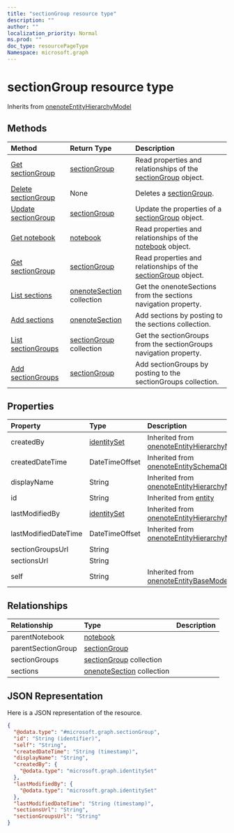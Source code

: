 ```yaml
---
title: "sectionGroup resource type"
description: ""
author: ""
localization_priority: Normal
ms.prod: ""
doc_type: resourcePageType
Namespace: microsoft.graph
---
```



# sectionGroup resource type




Inherits from [onenoteEntityHierarchyModel](../resources/onenoteEntityHierarchyModel.md)

## Methods
|Method|Return Type|Description|
|:---|:---|:---|
|[Get sectionGroup](../api/sectiongroup-get.md)|[sectionGroup](../resources/sectionGroup.md)|Read properties and relationships of the [sectionGroup](../resources/sectiongroup.md) object.|
|[Delete sectionGroup](../api/sectiongroup-delete.md)|None|Deletes a [sectionGroup](../resources/sectiongroup.md).|
|[Update sectionGroup](../api/sectiongroup-update.md)|[sectionGroup](../resources/sectionGroup.md)|Update the properties of a [sectionGroup](../resources/sectiongroup.md) object.|
|[Get notebook](../api/notebook-get.md)|[notebook](../resources/notebook.md)|Read properties and relationships of the [notebook](../resources/notebook.md) object.|
|[Get sectionGroup](../api/sectiongroup-get.md)|[sectionGroup](../resources/sectionGroup.md)|Read properties and relationships of the [sectionGroup](../resources/sectiongroup.md) object.|
|[List sections](../api/sectiongroup-list-sections.md)|[onenoteSection](../resources/onenoteSection.md) collection|Get the onenoteSections from the sections navigation property.|
|[Add sections](../api/sectiongroup-post-sections.md)|[onenoteSection](../resources/onenoteSection.md)|Add sections by posting to the sections collection.|
|[List sectionGroups](../api/sectiongroup-list-sectiongroups.md)|[sectionGroup](../resources/sectionGroup.md) collection|Get the sectionGroups from the sectionGroups navigation property.|
|[Add sectionGroups](../api/sectiongroup-post-sectiongroups.md)|[sectionGroup](../resources/sectionGroup.md)|Add sectionGroups by posting to the sectionGroups collection.|

## Properties
|Property|Type|Description|
|:---|:---|:---|
|createdBy|[identitySet](../resources/identitySet.md)| Inherited from [onenoteEntityHierarchyModel](../resources/onenoteEntityHierarchyModel.md)|
|createdDateTime|DateTimeOffset| Inherited from [onenoteEntitySchemaObjectModel](../resources/onenoteEntitySchemaObjectModel.md)|
|displayName|String| Inherited from [onenoteEntityHierarchyModel](../resources/onenoteEntityHierarchyModel.md)|
|id|String| Inherited from [entity](../resources/entity.md)|
|lastModifiedBy|[identitySet](../resources/identitySet.md)| Inherited from [onenoteEntityHierarchyModel](../resources/onenoteEntityHierarchyModel.md)|
|lastModifiedDateTime|DateTimeOffset| Inherited from [onenoteEntityHierarchyModel](../resources/onenoteEntityHierarchyModel.md)|
|sectionGroupsUrl|String||
|sectionsUrl|String||
|self|String| Inherited from [onenoteEntityBaseModel](../resources/onenoteEntityBaseModel.md)|

## Relationships
|Relationship|Type|Description|
|:---|:---|:---|
|parentNotebook|[notebook](../resources/notebook.md)||
|parentSectionGroup|[sectionGroup](../resources/sectionGroup.md)||
|sectionGroups|[sectionGroup](../resources/sectionGroup.md) collection||
|sections|[onenoteSection](../resources/onenoteSection.md) collection||

## JSON Representation
Here is a JSON representation of the resource.
<!-- {
  "blockType": "resource",
  "keyProperty": "id",
  "@odata.type": "microsoft.graph.sectionGroup",
  "baseType": "microsoft.graph.onenoteEntityHierarchyModel",
  "openType": false
}
-->
``` json
{
  "@odata.type": "#microsoft.graph.sectionGroup",
  "id": "String (identifier)",
  "self": "String",
  "createdDateTime": "String (timestamp)",
  "displayName": "String",
  "createdBy": {
    "@odata.type": "microsoft.graph.identitySet"
  },
  "lastModifiedBy": {
    "@odata.type": "microsoft.graph.identitySet"
  },
  "lastModifiedDateTime": "String (timestamp)",
  "sectionsUrl": "String",
  "sectionGroupsUrl": "String"
}
```

